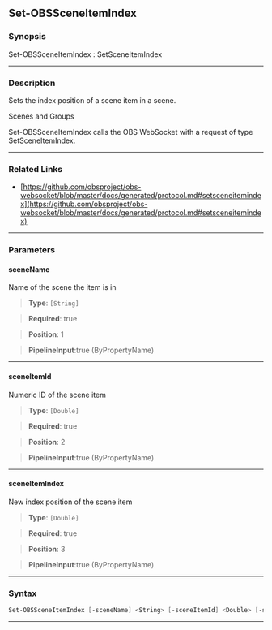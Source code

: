 Set-OBSSceneItemIndex
---------------------
### Synopsis
Set-OBSSceneItemIndex : SetSceneItemIndex

---
### Description

Sets the index position of a scene item in a scene.

Scenes and Groups


Set-OBSSceneItemIndex calls the OBS WebSocket with a request of type SetSceneItemIndex.

---
### Related Links
* [https://github.com/obsproject/obs-websocket/blob/master/docs/generated/protocol.md#setsceneitemindex](https://github.com/obsproject/obs-websocket/blob/master/docs/generated/protocol.md#setsceneitemindex)



---
### Parameters
#### **sceneName**

Name of the scene the item is in



> **Type**: ```[String]```

> **Required**: true

> **Position**: 1

> **PipelineInput**:true (ByPropertyName)



---
#### **sceneItemId**

Numeric ID of the scene item



> **Type**: ```[Double]```

> **Required**: true

> **Position**: 2

> **PipelineInput**:true (ByPropertyName)



---
#### **sceneItemIndex**

New index position of the scene item



> **Type**: ```[Double]```

> **Required**: true

> **Position**: 3

> **PipelineInput**:true (ByPropertyName)



---
### Syntax
```PowerShell
Set-OBSSceneItemIndex [-sceneName] <String> [-sceneItemId] <Double> [-sceneItemIndex] <Double> [<CommonParameters>]
```
---
